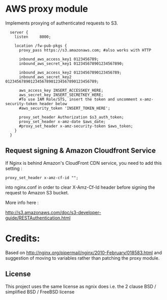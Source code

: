 AWS proxy module
================

Implements proxying of authenticated requests to S3.

```nginx
  server {
    listen     8000;

    location /fw-pub-pkgs {
      proxy_pass https://s3.amazonaws.com; #also works with HTTP

      inbound_aws_access_key1 0123456789;
      inbound_aws_secret_key1 012345678901234567890;

      inbound_aws_access_key2 01234567890123456789;
      inbound_aws_secret_key2 0123456789012345678901234567890123456789;

      aws_access_key INSERT_ACCESSKEY_HERE;
      aws_secret_key INSERT_SECRETKEY_HERE;
      #To use IAM Role/STS, insert the token and uncomment x-amz-security-token header below
      #aws_security_token 'INSERT_TOKEN_HERE';

      proxy_set_header Authorization $s3_auth_token;
      proxy_set_header x-amz-date $aws_date;
      #proxy_set_header x-amz-security-token $aws_token;
    }
  }
```

Request signing & Amazon Cloudfront Service
-------------------------------------------


If Nginx is behind Amazon's CloudFront CDN service, you need to add this setting : 

```nginx
proxy_set_header x-amz-cf-id "";
```

into nginx.conf in order to clear X-Amz-Cf-Id header before signing the request to Amazon S3 bucket.


More info here : 

http://s3.amazonaws.com/doc/s3-developer-guide/RESTAuthentication.html


Credits:
========
Based on http://nginx.org/pipermail/nginx/2010-February/018583.html and suggestion of moving to variables rather than patching the proxy module.

License
-------
This project uses the same license as ngnix does i.e. the 2 clause BSD / simplified BSD / FreeBSD license
